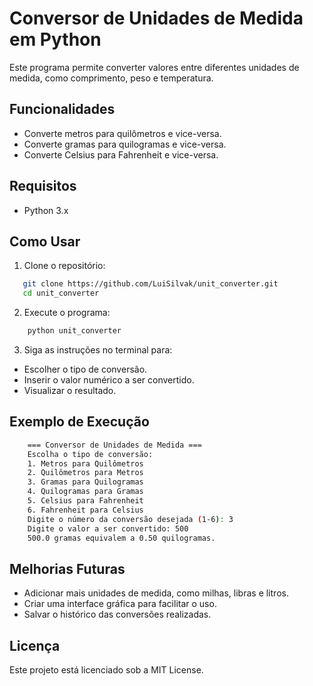 # Conversor de Unidades de Medida em Python

Este programa permite converter valores entre diferentes unidades de medida, como comprimento, peso e temperatura.


## Funcionalidades

- Converte metros para quilômetros e vice-versa.
- Converte gramas para quilogramas e vice-versa.
- Converte Celsius para Fahrenheit e vice-versa.


## Requisitos

- Python 3.x


## Como Usar

1. Clone o repositório:
```bash
   git clone https://github.com/LuiSilvak/unit_converter.git
   cd unit_converter
```

2. Execute o programa:

```bash
    python unit_converter
```
    
3. Siga as instruções no terminal para:
- Escolher o tipo de conversão.
- Inserir o valor numérico a ser convertido.
- Visualizar o resultado.


## Exemplo de Execução

```bash
    === Conversor de Unidades de Medida ===
    Escolha o tipo de conversão:
    1. Metros para Quilômetros
    2. Quilômetros para Metros
    3. Gramas para Quilogramas
    4. Quilogramas para Gramas
    5. Celsius para Fahrenheit
    6. Fahrenheit para Celsius
    Digite o número da conversão desejada (1-6): 3
    Digite o valor a ser convertido: 500
    500.0 gramas equivalem a 0.50 quilogramas.
```

## Melhorias Futuras
- Adicionar mais unidades de medida, como milhas, libras e litros.
- Criar uma interface gráfica para facilitar o uso.
- Salvar o histórico das conversões realizadas.


## Licença
Este projeto está licenciado sob a MIT License.
